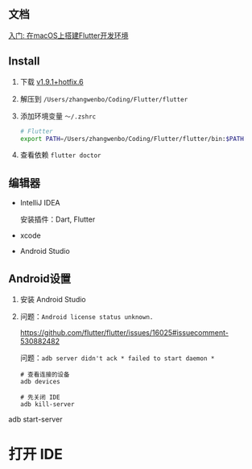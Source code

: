 ## 文档

[入门: 在macOS上搭建Flutter开发环境](https://flutterchina.club/setup-macos/)



## Install

1. 下载 [v1.9.1+hotfix.6](https://storage.googleapis.com/flutter_infra/releases/stable/macos/flutter_macos_v1.9.1+hotfix.6-stable.zip)

2. 解压到 `/Users/zhangwenbo/Coding/Flutter/flutter`

3. 添加环境变量 `～/.zshrc` 
   ```bash
   # Flutter
   export PATH=/Users/zhangwenbo/Coding/Flutter/flutter/bin:$PATH
   ```
4. 查看依赖 `flutter doctor`



## 编辑器

- IntelliJ IDEA

  安装插件：Dart, Flutter

- xcode

- Android Studio



##  Android设置

1. 安装 Android Studio

2. 问题：`Android license status unknown.`

   https://github.com/flutter/flutter/issues/16025#issuecomment-530882482

   问题：`adb server didn't ack * failed to start daemon *`

   ```
   # 查看连接的设备
   adb devices
   
   # 先关闭 IDE
   adb kill-server
adb start-server
   # 打开 IDE
   ```
   
   